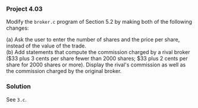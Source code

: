 ### Project 4.03
Modify the `broker.c` program of Section 5.2 by making both of the following
changes:

(a) Ask the user to enter the number of shares and the price per share, instead
of the value of the trade.  
(b) Add statements that compute the commission charged by a rival broker ($33
plus 3 cents per share fewer than 2000 shares; $33 plus 2 cents per share for
2000 shares or more). Display the rival's commission as well as the commission
charged by the original broker.

### Solution
See `3.c`.
